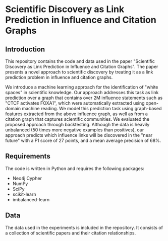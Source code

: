 # Scientific Discovery as Link Prediction in Influence and Citation Graphs

## Introduction
This repository contains the code and data used in the paper "Scientific Discovery as Link Prediction in Influence and Citation Graphs". The paper presents a novel approach to scientific discovery by treating it as a link prediction problem in influence and citation graphs.

We introduce a machine learning approach for the identification of "white spaces" in scientific knowledge. Our approach addresses this task as link prediction over a graph that contains over 2M influence statements such as "CTCF activates FOXA1", which were automatically extracted using open-domain machine reading. We model this prediction task using graph-based features extracted from the above influence graph, as well as from a citation graph that captures scientific communities. We evaluated the proposed approach through backtesting. Although the data is heavily unbalanced (50 times more negative examples than positives), our approach predicts which influence links will be discovered in the "near future" with a F1 score of 27 points, and a mean average precision of 68\%.

## Requirements
The code is written in Python and requires the following packages:

- Neo4j Cypher
- NumPy
- SciPy
- scikit-learn
- imbalanced-learn

## Data
The data used in the experiments is included in the repository. It consists of a collection of scientific papers and their citation relationships.

